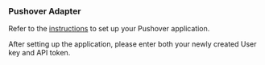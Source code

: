 ### Pushover Adapter

Refer to the [instructions](https://support.pushover.net/i7-what-is-pushover-and-how-do-i-use-it) to set up your Pushover application.

After setting up the application, please enter both your newly created User key and API token.
